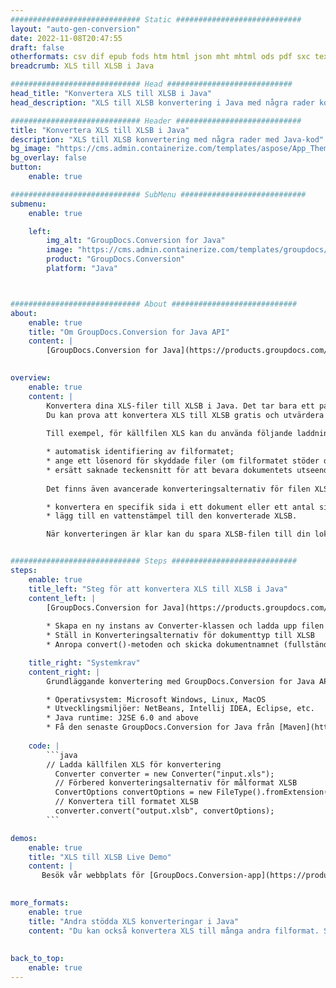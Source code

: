 ```yaml
---
############################# Static ############################
layout: "auto-gen-conversion"
date: 2022-11-08T20:47:55
draft: false
otherformats: csv dif epub fods htm html json mht mhtml ods pdf sxc tex tsv xlam xls xlsb xlsm xlsx xlt xltm xltx xml xps
breadcrumb: XLS till XLSB i Java

############################# Head ############################
head_title: "Konvertera XLS till XLSB i Java"
head_description: "XLS till XLSB konvertering i Java med några rader kod. Konvertera över 160 filformat med hjälp av GroupDocs dokumentkonverterings-API för Java"

############################# Header ############################
title: "Konvertera XLS till XLSB i Java"
description: "XLS till XLSB konvertering med några rader med Java-kod"
bg_image: "https://cms.admin.containerize.com/templates/aspose/App_Themes/V3/images/bg/header1.png"
bg_overlay: false
button:
    enable: true

############################# SubMenu ############################
submenu:
    enable: true

    left:
        img_alt: "GroupDocs.Conversion for Java"
        image: "https://cms.admin.containerize.com/templates/groupdocs/images/product-logos/90x90-noborder/groupdocs-conversion-java.png"
        product: "GroupDocs.Conversion"
        platform: "Java"



############################# About ############################
about:
    enable: true
    title: "Om GroupDocs.Conversion for Java API"
    content: |
        [GroupDocs.Conversion for Java](https://products.groupdocs.com/conversion/java/) är ett avancerat filformatkonverterings-API för konvertering mellan populära bild- och dokumentformat som Microsoft Office, OpenDocument, PDF, HTML, e-post, CAD. och mycket mer med bara några rader kod. Det inbyggda API:t upptäcker automatiskt formaten för originaldokumenten och erbjuder många alternativ för att anpassa de konverterade dokumenten. Tillsammans med funktionen att extrahera information från ett dokument, stöder den också cachelagring av konverteringsresultaten till den lokala disken som standard. Men alla typer av cachelagring kan stödjas genom att implementera lämpliga gränssnitt - Amazon S3, Dropbox, Google Drive, Windows Azure, Reddis eller andra.
    

overview:
    enable: true
    content: |
        Konvertera dina XLS-filer till XLSB i Java. Det tar bara ett par rader med Java-kod på valfri plattform, som Windows, Linux, macOS.
        Du kan prova att konvertera XLS till XLSB gratis och utvärdera kvaliteten på konverteringsresultaten. Tillsammans med enkla filkonverteringsskript kan du prova mer sofistikerade alternativ för att ladda källfilen XLS och lagra XLSB-utdata. 
        
        Till exempel, för källfilen XLS kan du använda följande laddningsalternativ:

        * automatisk identifiering av filformatet;
        * ange ett lösenord för skyddade filer (om filformatet stöder det);
        * ersätt saknade teckensnitt för att bevara dokumentets utseende.
        
        Det finns även avancerade konverteringsalternativ för filen XLSB:

        * konvertera en specifik sida i ett dokument eller ett antal sidor;
        * lägg till en vattenstämpel till den konverterade XLSB.

        När konverteringen är klar kan du spara XLSB-filen till din lokala filsökväg eller till tredje parts lagring såsom FTP, Amazon S3, Google Drive, Dropbox etc. Observera - för att konvertera XLS till XLSB behöver du inte installera någon ytterligare programvara, såsom MS Office, Open Office, Adobe Acrobat Reader etc.


############################# Steps ############################
steps:
    enable: true
    title_left: "Steg för att konvertera XLS till XLSB i Java"
    content_left: |
        [GroupDocs.Conversion for Java](https://products.groupdocs.com/conversion/java/) låter utvecklare enkelt konvertera XLS fil till XLSB med några rader kod.
        
        * Skapa en ny instans av Converter-klassen och ladda upp filen XLS med den fullständiga sökvägen
        * Ställ in Konverteringsalternativ för dokumenttyp till XLSB
        * Anropa convert()-metoden och skicka dokumentnamnet (fullständig sökväg) och formatet (XLSB) som en parameter

    title_right: "Systemkrav"
    content_right: |
        Grundläggande konvertering med GroupDocs.Conversion for Java API kan göras med bara några rader kod. Våra API:er stöds på alla större plattformar och operativsystem. Innan du kör koden nedan, se till att du har följande förutsättningar installerade på ditt system.

        * Operativsystem: Microsoft Windows, Linux, MacOS
        * Utvecklingsmiljöer: NetBeans, Intellij IDEA, Eclipse, etc.
        * Java runtime: J2SE 6.0 and above
        * Få den senaste GroupDocs.Conversion for Java från [Maven](https://repository.groupdocs.com/webapp/#/artifacts/browse/tree/General/repo/com/groupdocs/groupdocs-conversion)
         
    code: |
        ```java    
        // Ladda källfilen XLS för konvertering
          Converter converter = new Converter("input.xls");
          // Förbered konverteringsalternativ för målformat XLSB
          ConvertOptions convertOptions = new FileType().fromExtension("xlsb").getConvertOptions();
          // Konvertera till formatet XLSB
          converter.convert("output.xlsb", convertOptions);
        ```

demos:
    enable: true
    title: "XLS till XLSB Live Demo"
    content: |
       Besök vår webbplats för [GroupDocs.Conversion-app](https://products.groupdocs.app/conversion/family) och försök konvertera XLS till XLSB nu. Den kostnadsfria demon har följande fördelar
          

more_formats:
    enable: true
    title: "Andra stödda XLS konverteringar i Java"
    content: "Du kan också konvertera XLS till många andra filformat. Se listan nedan."
       
       
back_to_top:
    enable: true
---
```

